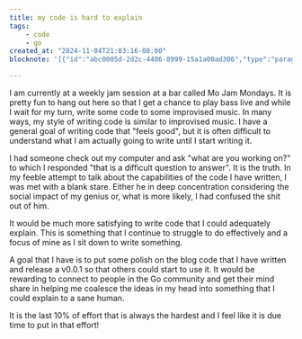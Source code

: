 ```yaml
---
title: my code is hard to explain
tags:
    - code
    - go
created_at: "2024-11-04T21:03:16-08:00"
blocknote: '[{"id":"abc0005d-2d2c-4406-8999-15a1a00ad306","type":"paragraph","props":{"textColor":"default","backgroundColor":"default","textAlignment":"left"},"content":[{"type":"text","text":"I am currently at a weekly jam session at a bar called Mo Jam Mondays. It is pretty fun to hang out here so that I get a chance to play bass live and while I wait for my turn, write some code to some improvised music. In many ways, my style of writing code is similar to improvised music. I have a general goal of writing code that \"feels good\", but it is often difficult to understand what I am actually going to write until I start writing it. ","styles":{}}],"children":[]},{"id":"9d67dbef-de07-4b0c-a7d5-14451f26fd26","type":"paragraph","props":{"textColor":"default","backgroundColor":"default","textAlignment":"left"},"content":[{"type":"text","text":"I had someone check out my computer and ask \"what are you working on?\" to which I responded \"that is a difficult question to answer\". It is the truth. In my feeble attempt to talk about the capabilities of the code I have written, I was met with a blank stare. Either he in deep concentration considering the social impact of my genius or, what is more likely, I had confused the shit out of him. ","styles":{}}],"children":[]},{"id":"3f71e615-c27a-4624-b513-ced23a67a825","type":"paragraph","props":{"textColor":"default","backgroundColor":"default","textAlignment":"left"},"content":[{"type":"text","text":"It would be much more satisfying to write code that I could adequately explain. This is something that I continue to struggle to do effectively and a focus of mine as I sit down to write something. ","styles":{}}],"children":[]},{"id":"12655d88-defc-45ed-8cfd-e567299aafb2","type":"paragraph","props":{"textColor":"default","backgroundColor":"default","textAlignment":"left"},"content":[{"type":"text","text":"A goal that I have is to put some polish on the blog code that I have written and release a v0.0.1 so that others could start to use it. It would be rewarding to connect to people in the Go community and get their mind share in helping me coalesce the ideas in my head into something that I could explain to a sane human.","styles":{}}],"children":[]},{"id":"a4d176a1-e5dd-42cb-87fc-7ead105a3b36","type":"paragraph","props":{"textColor":"default","backgroundColor":"default","textAlignment":"left"},"content":[{"type":"text","text":"It is the last 10% of effort that is always the hardest and I feel like it is due time to put in that effort!","styles":{}}],"children":[]},{"id":"284b2fea-59e9-4ee4-b403-4fcba45440b6","type":"paragraph","props":{"textColor":"default","backgroundColor":"default","textAlignment":"left"},"content":[],"children":[]}]'

---
```

I am currently at a weekly jam session at a bar called Mo Jam Mondays. It is pretty fun to hang out here so that I get a chance to play bass live and while I wait for my turn, write some code to some improvised music. In many ways, my style of writing code is similar to improvised music. I have a general goal of writing code that "feels good", but it is often difficult to understand what I am actually going to write until I start writing it.

I had someone check out my computer and ask "what are you working on?" to which I responded "that is a difficult question to answer". It is the truth. In my feeble attempt to talk about the capabilities of the code I have written, I was met with a blank stare. Either he in deep concentration considering the social impact of my genius or, what is more likely, I had confused the shit out of him.

It would be much more satisfying to write code that I could adequately explain. This is something that I continue to struggle to do effectively and a focus of mine as I sit down to write something.

A goal that I have is to put some polish on the blog code that I have written and release a v0.0.1 so that others could start to use it. It would be rewarding to connect to people in the Go community and get their mind share in helping me coalesce the ideas in my head into something that I could explain to a sane human.

It is the last 10% of effort that is always the hardest and I feel like it is due time to put in that effort!
